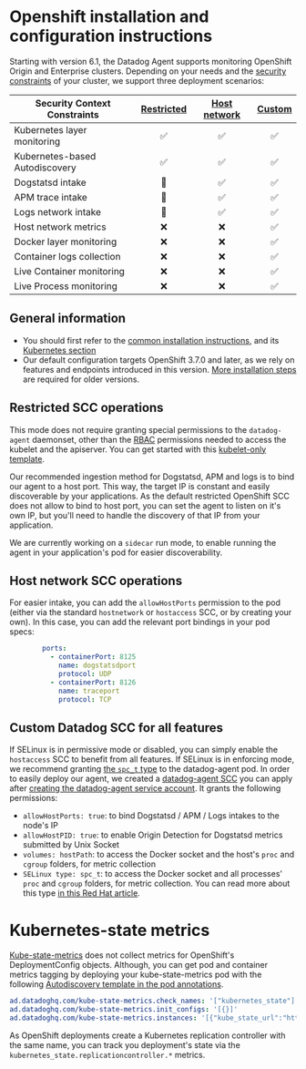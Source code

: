 # Openshift installation and configuration instructions

Starting with version 6.1, the Datadog Agent supports monitoring OpenShift Origin and Enterprise clusters. Depending on your needs and the [security constraints](https://docs.openshift.org/latest/admin_guide/manage_scc.html) of your cluster, we support three deployment scenarios:

| Security Context Constraints   | [Restricted](#restricted-scc-operations) | [Host network](#host-network-scc-operations) | [Custom](#custom-datadog-scc-for-all-features) |
|--------------------------------|:----------:|:------------:|:------:|
| Kubernetes layer monitoring    | ✅         | ✅          | ✅     |
| Kubernetes-based Autodiscovery | ✅         | ✅          | ✅     |
| Dogstatsd intake               | 🔶         | ✅          | ✅     |
| APM trace intake               | 🔶         | ✅          | ✅     |
| Logs network intake            | 🔶         | ✅          | ✅     |
| Host network metrics           | ❌         | ❌          | ✅     |
| Docker layer monitoring        | ❌         | ❌          | ✅     |
| Container logs collection      | ❌         | ❌          | ✅     |
| Live Container monitoring      | ❌         | ❌          | ✅     |
| Live Process monitoring        | ❌         | ❌          | ✅     |

## General information

- You should first refer to the [common installation instructions](README.md), and its [Kubernetes section](README.md#Kubernetes)
- Our default configuration targets OpenShift 3.7.0 and later, as we rely on features and endpoints introduced in this version. [More installation steps](README.md#legacy-kubernetes-versions) are required for older versions.

## Restricted SCC operations

This mode does not require granting special permissions to the `datadog-agent` daemonset, other than the [RBAC](../manifests/rbac) permissions needed to access the kubelet and the apiserver. You can get started with this [kubelet-only template](../manifests/agent-kubelet-only.yaml).

Our recommended ingestion method for Dogstatsd, APM and logs is to bind our agent to a host port. This way, the target IP is constant and easily discoverable by your applications. As the default restricted OpenShift SCC does not allow to bind to host port, you can set the agent to listen on it's own IP, but you'll need to handle the discovery of that IP from your application.

We are currently working on a `sidecar` run mode, to enable running the agent in your application's pod for easier discoverability.

## Host network SCC operations

For easier intake, you can add the `allowHostPorts` permission to the pod (either via the standard `hostnetwork` or `hostaccess` SCC, or by creating your own). In this case, you can add the relevant port bindings in your pod specs:

```yaml
        ports:
          - containerPort: 8125
            name: dogstatsdport
            protocol: UDP
          - containerPort: 8126
            name: traceport
            protocol: TCP
```

## Custom Datadog SCC for all features

If SELinux is in permissive mode or disabled, you can simply enable the `hostaccess` SCC to benefit from all features. If SELinux is in enforcing mode, we recommend granting [the `spc_t` type](https://developers.redhat.com/blog/2014/11/06/introducing-a-super-privileged-container-concept/) to the datadog-agent pod. In order to easily deploy our agent, we created a [datadog-agent SCC](../manifests/openshift/scc.yaml) you can apply after [creating the datadog-agent service account](../manifests/rbac). It grants the following permissions:

- `allowHostPorts: true`: to bind Dogstatsd / APM / Logs intakes to the node's IP
- `allowHostPID: true`: to enable Origin Detection for Dogstatsd metrics submitted by Unix Socket
- `volumes: hostPath`: to access the Docker socket and the host's `proc` and `cgroup` folders, for metric collection
- `SELinux type: spc_t`: to access the Docker socket and all processes' `proc` and `cgroup` folders, for metric collection. You can read more about this type [in this Red Hat article](https://developers.redhat.com/blog/2014/11/06/introducing-a-super-privileged-container-concept/).

# Kubernetes-state metrics

[Kube-state-metrics](https://github.com/kubernetes/kube-state-metrics) does not collect metrics for OpenShift's DeploymentConfig objects. Although, you can get pod and container metrics tagging by deploying your kube-state-metrics pod with the following [Autodiscovery template in the pod annotations](https://docs.datadoghq.com/agent/autodiscovery/#template-source-kubernetes-pod-annotations).

```yaml
ad.datadoghq.com/kube-state-metrics.check_names: '["kubernetes_state"]'
ad.datadoghq.com/kube-state-metrics.init_configs: '[{}]'
ad.datadoghq.com/kube-state-metrics.instances: '[{"kube_state_url":"http://%%host%%:%%port%%/metrics","labels_mapper":{"namespace":"kube_namespace","label_deploymentconfig":"oshift_deployment_config","label_deployment":"oshift_deployment"},"label_joins":{"kube_pod_labels":{"label_to_match":"pod","labels_to_get":["label_deployment","label_deploymentconfig"]}}}]'
```

As OpenShift deployments create a Kubernetes replication controller with the same name, you can track you deployment's state via the `kubernetes_state.replicationcontroller.*` metrics.
